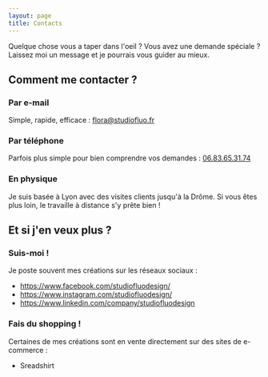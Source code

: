```yaml
---
layout: page
title: Contacts
---
```

Quelque chose vous a taper dans l'oeil ? Vous avez une demande spéciale ? Laissez moi un message et je pourrais vous guider au mieux.

## Comment me contacter ?
### Par e-mail
Simple, rapide, efficace : [flora@studiofluo.fr](mailto:flora@studiofluo.fr)

### Par téléphone
Parfois plus simple pour bien comprendre vos demandes : [06.83.65.31.74](tel:+33683653174)

### En physique
Je suis basée à Lyon avec des visites clients jusqu'à la Drôme. Si vous êtes plus loin, le travaille à distance s'y prête bien !

## Et si j'en veux plus ?
### Suis-moi !
Je poste souvent mes créations sur les réseaux sociaux :  
- https://www.facebook.com/studiofluodesign/
- https://www.instagram.com/studiofluodesign/
- https://www.linkedin.com/company/studiofluodesign

### Fais du shopping !
Certaines de mes créations sont en vente directement sur des sites de e-commerce : 
- Sreadshirt